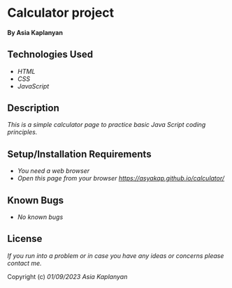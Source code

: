 # Calculator project

#### By Asia Kaplanyan

## Technologies Used

* _HTML_
* _CSS_
* _JavaScript_

## Description

_This is a simple calculator page to practice basic Java Script coding principles._

## Setup/Installation Requirements

* _You need a web browser_
* _Open this page from your browser https://asyakap.github.io/calculator/_


## Known Bugs

* _No known bugs_


## License

_If you run into a problem or in case you have any ideas or concerns please contact me._

Copyright (c) _01/09/2023_ _Asia Kaplanyan_ 